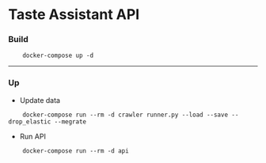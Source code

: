 # Taste Assistant API

### Build

```
    docker-compose up -d
```

---

### Up


- Update data

```
    docker-compose run --rm -d crawler runner.py --load --save --drop_elastic --megrate
```
    
- Run API

```
    docker-compose run --rm -d api
```